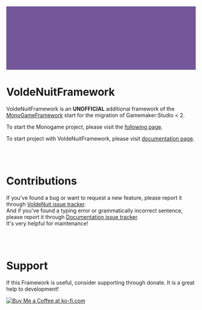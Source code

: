 </br>

<p align="center"><img src="./VoldeNuit/VoldeNuit.webp"></p>

# VoldeNuitFramework

VoldeNuitFramework is an **UNOFFICIAL** additional framework of the
 [MonoGameFramework](https://monogame.net/)
 start for the migration of Gamemaker:Studio < 2.  
    
To start the Monogame project, please visit the
 [following page](https://docs.monogame.net/articles/getting_started/index.html).

To start project with VoldeNuitFramework, please visit [documentation page](https://navylera.github.io/VoldeNuitDocumentation).

</br></br>

# Contributions
If you've found a bug or want to request a new feature, please report it through [VoldeNuit issue tracker](https://github.com/Navylera/VoldeNuit/issues).\
And if you've found a typing error or grammatically incorrect sentence, please report it through [Documentation issue tracker](https://github.com/Navylera/VoldeNuitDocumentation/issues).\
It's very helpful for maintenance!

</br></br>

# Support
If this Framework is useful, consider supporting through donate. It is a great help to development!

<a href='https://ko-fi.com/V7V71KA6S8' target='_blank'><img height='36' style='border:0px;height:36px;' src='https://storage.ko-fi.com/cdn/kofi4.png?v=6' border='0' alt='Buy Me a Coffee at ko-fi.com' /></a>